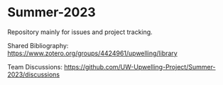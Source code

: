 # Summer-2023

Repository mainly for issues and project tracking.

Shared Bibliography: https://www.zotero.org/groups/4424961/upwelling/library

Team Discussions: https://github.com/UW-Upwelling-Project/Summer-2023/discussions

